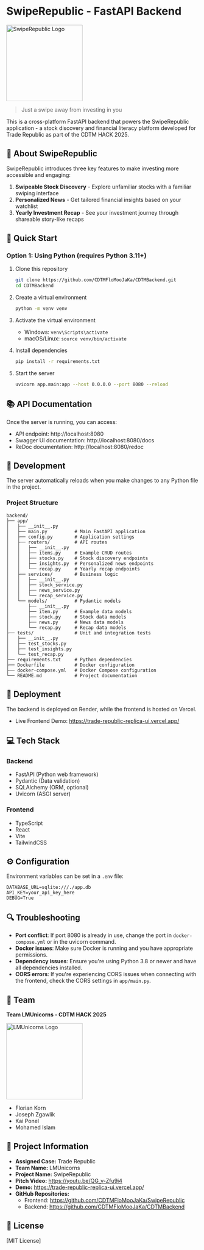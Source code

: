 # SwipeRepublic - FastAPI Backend

<img src="pictures/SwipeRepublic.png" alt="SwipeRepublic Logo" width="200"/>

> Just a swipe away from investing in you

This is a cross-platform FastAPI backend that powers the SwipeRepublic application - a stock discovery and financial
literacy platform developed for Trade Republic as part of the CDTM HACK 2025.

## 📱 About SwipeRepublic

SwipeRepublic introduces three key features to make investing more accessible and engaging:

1. **Swipeable Stock Discovery** - Explore unfamiliar stocks with a familiar swiping interface
2. **Personalized News** - Get tailored financial insights based on your watchlist
3. **Yearly Investment Recap** - See your investment journey through shareable story-like recaps

## 🚀 Quick Start

### Option 1: Using Python (requires Python 3.11+)

1. Clone this repository
   ```bash
   git clone https://github.com/CDTMFloMooJaKa/CDTMBackend.git
   cd CDTMBackend
   ```

2. Create a virtual environment
   ```bash
   python -m venv venv
   ```

3. Activate the virtual environment
    - Windows: `venv\Scripts\activate`
    - macOS/Linux: `source venv/bin/activate`

4. Install dependencies
   ```bash
   pip install -r requirements.txt
   ```

5. Start the server
   ```bash
   uvicorn app.main:app --host 0.0.0.0 --port 8080 --reload
   ```

## 📚 API Documentation

Once the server is running, you can access:

- API endpoint: http://localhost:8080
- Swagger UI documentation: http://localhost:8080/docs
- ReDoc documentation: http://localhost:8080/redoc

## 🔧 Development

The server automatically reloads when you make changes to any Python file in the project.

### Project Structure

```
backend/
├── app/
│   ├── __init__.py
│   ├── main.py          # Main FastAPI application
│   ├── config.py        # Application settings
│   ├── routers/         # API routes
│   │   ├── __init__.py
│   │   ├── items.py     # Example CRUD routes
│   │   ├── stocks.py    # Stock discovery endpoints
│   │   ├── insights.py  # Personalized news endpoints
│   │   └── recap.py     # Yearly recap endpoints
│   ├── services/        # Business logic
│   │   ├── __init__.py
│   │   ├── stock_service.py
│   │   ├── news_service.py
│   │   └── recap_service.py
│   └── models/          # Pydantic models
│       ├── __init__.py
│       ├── item.py      # Example data models
│       ├── stock.py     # Stock data models
│       ├── news.py      # News data models
│       └── recap.py     # Recap data models
├── tests/               # Unit and integration tests
│   ├── __init__.py
│   ├── test_stocks.py
│   ├── test_insights.py
│   └── test_recap.py
├── requirements.txt     # Python dependencies
├── Dockerfile           # Docker configuration
├── docker-compose.yml   # Docker Compose configuration
└── README.md            # Project documentation
```

## 🚢 Deployment

The backend is deployed on Render, while the frontend is hosted on Vercel.

- Live Frontend Demo: https://trade-republic-replica-ui.vercel.app/

## 💻 Tech Stack

### Backend

- FastAPI (Python web framework)
- Pydantic (Data validation)
- SQLAlchemy (ORM, optional)
- Uvicorn (ASGI server)

### Frontend

- TypeScript
- React
- Vite
- TailwindCSS

## ⚙️ Configuration

Environment variables can be set in a `.env` file:

```
DATABASE_URL=sqlite:///./app.db
API_KEY=your_api_key_here
DEBUG=True
```

## 🔍 Troubleshooting

- **Port conflict**: If port 8080 is already in use, change the port in `docker-compose.yml` or in the uvicorn command.
- **Docker issues**: Make sure Docker is running and you have appropriate permissions.
- **Dependency issues**: Ensure you're using Python 3.8 or newer and have all dependencies installed.
- **CORS errors**: If you're experiencing CORS issues when connecting with the frontend, check the CORS settings in
  `app/main.py`.

## 🌟 Team

**Team LMUnicorns - CDTM HACK 2025**
<p align="left">
  <img src="pictures/LMUUnicornsLogo.png" alt="LMUnicorns Logo" width="200"/>
</p>

- Florian Korn
- Joseph Zgawlik
- Kai Ponel
- Mohamed Islam

## 📄 Project Information

- **Assigned Case:** Trade Republic
- **Team Name:** LMUnicorns
- **Project Name:** SwipeRepublic
- **Pitch Video:** https://youtu.be/QG_v-Zfu9i4
- **Demo:** https://trade-republic-replica-ui.vercel.app/
- **GitHub Repositories:**
    - Frontend: https://github.com/CDTMFloMooJaKa/SwipeRepublic
    - Backend: https://github.com/CDTMFloMooJaKa/CDTMBackend

## 📝 License

[MIT License]
